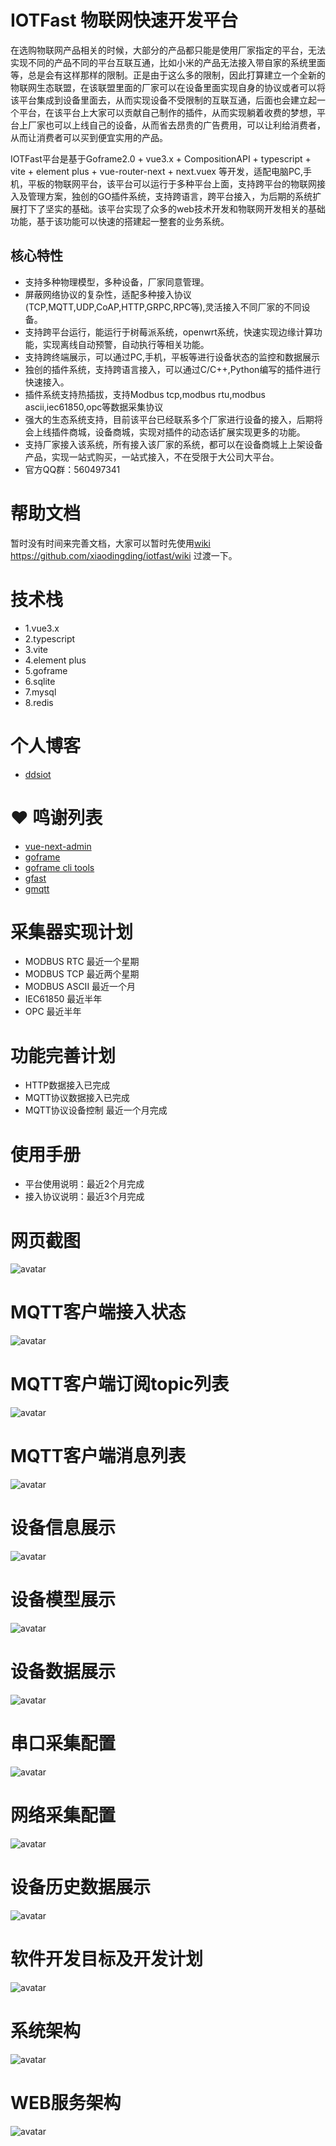 # IOTFast 物联网快速开发平台

在选购物联网产品相关的时候，大部分的产品都只能是使用厂家指定的平台，无法实现不同的产品不同的平台互联互通，比如小米的产品无法接入带自家的系统里面等，总是会有这样那样的限制。正是由于这么多的限制，因此打算建立一个全新的物联网生态联盟，在该联盟里面的厂家可以在设备里面实现自身的协议或者可以将该平台集成到设备里面去，从而实现设备不受限制的互联互通，后面也会建立起一个平台，在该平台上大家可以贡献自己制作的插件，从而实现躺着收费的梦想，平台上厂家也可以上线自己的设备，从而省去昂贵的广告费用，可以让利给消费者，从而让消费者可以买到便宜实用的产品。

IOTFast平台是基于Goframe2.0 + vue3.x + CompositionAPI + typescript + vite + element plus + vue-router-next + next.vuex 等开发，适配电脑PC,手机，平板的物联网平台，该平台可以运行于多种平台上面，支持跨平台的物联网接入及管理方案，独创的GO插件系统，支持跨语言，跨平台接入，为后期的系统扩展打下了坚实的基础。该平台实现了众多的web技术开发和物联网开发相关的基础功能，基于该功能可以快速的搭建起一整套的业务系统。

## 核心特性
* 支持多种物理模型，多种设备，厂家同意管理。
* 屏蔽网络协议的复杂性，适配多种接入协议(TCP,MQTT,UDP,CoAP,HTTP,GRPC,RPC等),灵活接入不同厂家的不同设备。
* 支持跨平台运行，能运行于树莓派系统，openwrt系统，快速实现边缘计算功能，实现离线自动预警，自动执行等相关功能。
* 支持跨终端展示，可以通过PC,手机，平板等进行设备状态的监控和数据展示
* 独创的插件系统，支持跨语言接入，可以通过C/C++,Python编写的插件进行快速接入。
* 插件系统支持热插拔，支持Modbus tcp,modbus rtu,modbus ascii,iec61850,opc等数据采集协议
* 强大的生态系统支持，目前该平台已经联系多个厂家进行设备的接入，后期将会上线插件商城，设备商城，实现对插件的动态话扩展实现更多的功能。
* 支持厂家接入该系统，所有接入该厂家的系统，都可以在设备商城上上架设备产品，实现一站式购买，一站式接入，不在受限于大公司大平台。
* 官方QQ群：560497341

# 帮助文档
 暂时没有时间来完善文档，大家可以暂时先使用[wiki](https://github.com/xiaodingding/iotfast/wiki "https://github.com/xiaodingding/iotfast/wiki") <https://github.com/xiaodingding/iotfast/wiki> 过渡一下。

# 技术栈
- 1.vue3.x 
- 2.typescript 
- 3.vite 
- 4.element plus
- 5.goframe
- 6.sqlite
- 7.mysql
- 8.redis

# 个人博客
- <a href="https://www.ddsiot.cn/" target="_blank">ddsiot</a>


# ❤️ 鸣谢列表
- <a href="https://gitee.com/lyt-top/vue-next-admin" target="_blank">vue-next-admin</a>
- <a href="https://github.com/gogf/gf" target="_blank">goframe</a>
- <a href="https://github.com/gogf/gf-cli" target="_blank">goframe cli tools</a>
- <a href="https://gitee.com/tiger1103/gfast/tree/os-v3/" target="_blank">gfast</a>
- <a href="https://github.com/DrmagicE/gmqtt" target="_blank">gmqtt</a>


# 采集器实现计划
* MODBUS RTC 最近一个星期
* MODBUS TCP 最近两个星期
* MODBUS ASCII 最近一个月
* IEC61850  最近半年
* OPC 最近半年 

# 功能完善计划
* HTTP数据接入已完成
* MQTT协议数据接入已完成
* MQTT协议设备控制 最近一个月完成

# 使用手册
* 平台使用说明：最近2个月完成
* 接入协议说明：最近3个月完成

# 网页截图
![avatar](manifest/image/home.png)

# MQTT客户端接入状态
![avatar](manifest/image/mqtt_status.png)

# MQTT客户端订阅topic列表
![avatar](manifest/image/mqtt_topic.png)

# MQTT客户端消息列表
![avatar](manifest/image/mqtt_msg.png)

# 设备信息展示
![avatar](manifest/image/device_info.png)

# 设备模型展示
![avatar](manifest/image/device_model.png)

# 设备数据展示
![avatar](manifest/image/device_data.png)

# 串口采集配置
![avatar](manifest/image/serial.png)

# 网络采集配置
![avatar](manifest/image/net.png)

# 设备历史数据展示
![avatar](manifest/image/proper_chart.png)

# 软件开发目标及开发计划
![avatar](manifest/image/soft_gogal.png)

# 系统架构
![avatar](manifest/image/soft_arch.png)

# WEB服务架构
![avatar](manifest/image/web_arch.png)
